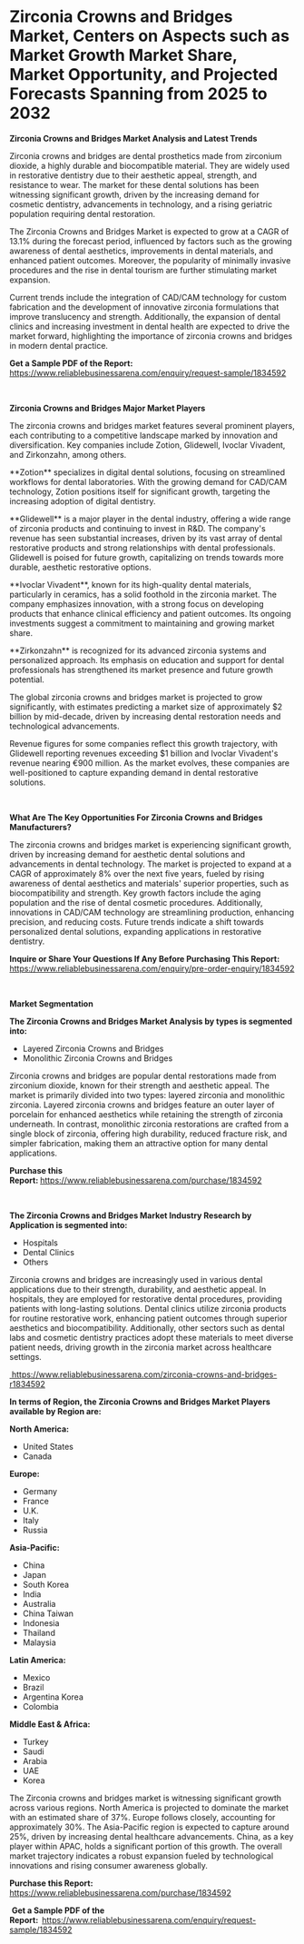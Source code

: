 <p><h1>Zirconia Crowns and Bridges Market, Centers on Aspects such as Market Growth Market Share, Market Opportunity, and Projected Forecasts Spanning from 2025 to 2032</h1></p><p><strong>Zirconia Crowns and Bridges Market Analysis and Latest Trends</strong></p>
<p><p>Zirconia crowns and bridges are dental prosthetics made from zirconium dioxide, a highly durable and biocompatible material. They are widely used in restorative dentistry due to their aesthetic appeal, strength, and resistance to wear. The market for these dental solutions has been witnessing significant growth, driven by the increasing demand for cosmetic dentistry, advancements in technology, and a rising geriatric population requiring dental restoration.</p><p>The Zirconia Crowns and Bridges Market is expected to grow at a CAGR of 13.1% during the forecast period, influenced by factors such as the growing awareness of dental aesthetics, improvements in dental materials, and enhanced patient outcomes. Moreover, the popularity of minimally invasive procedures and the rise in dental tourism are further stimulating market expansion. </p><p>Current trends include the integration of CAD/CAM technology for custom fabrication and the development of innovative zirconia formulations that improve translucency and strength. Additionally, the expansion of dental clinics and increasing investment in dental health are expected to drive the market forward, highlighting the importance of zirconia crowns and bridges in modern dental practice.</p></p>
<p><strong>Get a Sample PDF of the Report:&nbsp;</strong> <a href="https://www.reliablebusinessarena.com/enquiry/request-sample/1834592?utm_campaign=2182&utm_medium=2&utm_source=Github&utm_content=ia&utm_term=13042025&utm_id=zirconia-crowns-and-bridges">https://www.reliablebusinessarena.com/enquiry/request-sample/1834592</a></p>
<p>&nbsp;</p>
<p><strong>Zirconia Crowns and Bridges Major Market Players</strong></p>
<p><p>The zirconia crowns and bridges market features several prominent players, each contributing to a competitive landscape marked by innovation and diversification. Key companies include Zotion, Glidewell, Ivoclar Vivadent, and Zirkonzahn, among others.</p><p>**Zotion** specializes in digital dental solutions, focusing on streamlined workflows for dental laboratories. With the growing demand for CAD/CAM technology, Zotion positions itself for significant growth, targeting the increasing adoption of digital dentistry.</p><p>**Glidewell** is a major player in the dental industry, offering a wide range of zirconia products and continuing to invest in R&D. The company's revenue has seen substantial increases, driven by its vast array of dental restorative products and strong relationships with dental professionals. Glidewell is poised for future growth, capitalizing on trends towards more durable, aesthetic restorative options.</p><p>**Ivoclar Vivadent**, known for its high-quality dental materials, particularly in ceramics, has a solid foothold in the zirconia market. The company emphasizes innovation, with a strong focus on developing products that enhance clinical efficiency and patient outcomes. Its ongoing investments suggest a commitment to maintaining and growing market share.</p><p>**Zirkonzahn** is recognized for its advanced zirconia systems and personalized approach. Its emphasis on education and support for dental professionals has strengthened its market presence and future growth potential.</p><p>The global zirconia crowns and bridges market is projected to grow significantly, with estimates predicting a market size of approximately $2 billion by mid-decade, driven by increasing dental restoration needs and technological advancements. </p><p>Revenue figures for some companies reflect this growth trajectory, with Glidewell reporting revenues exceeding $1 billion and Ivoclar Vivadent's revenue nearing €900 million. As the market evolves, these companies are well-positioned to capture expanding demand in dental restorative solutions.</p></p>
<p>&nbsp;</p>
<p><strong>What Are The Key Opportunities For Zirconia Crowns and Bridges Manufacturers?</strong></p>
<p><p>The zirconia crowns and bridges market is experiencing significant growth, driven by increasing demand for aesthetic dental solutions and advancements in dental technology. The market is projected to expand at a CAGR of approximately 8% over the next five years, fueled by rising awareness of dental aesthetics and materials' superior properties, such as biocompatibility and strength. Key growth factors include the aging population and the rise of dental cosmetic procedures. Additionally, innovations in CAD/CAM technology are streamlining production, enhancing precision, and reducing costs. Future trends indicate a shift towards personalized dental solutions, expanding applications in restorative dentistry.</p></p>
<p><strong>Inquire or Share Your Questions If Any Before Purchasing This Report:</strong> <a href="https://www.reliablebusinessarena.com/enquiry/pre-order-enquiry/1834592?utm_campaign=2182&utm_medium=2&utm_source=Github&utm_content=ia&utm_term=13042025&utm_id=zirconia-crowns-and-bridges">https://www.reliablebusinessarena.com/enquiry/pre-order-enquiry/1834592</a></p>
<p>&nbsp;</p>
<p><strong>Market Segmentation</strong></p>
<p><strong>The Zirconia Crowns and Bridges Market Analysis by types is segmented into:</strong></p>
<p><ul><li>Layered Zirconia Crowns and Bridges</li><li>Monolithic Zirconia Crowns and Bridges</li></ul></p>
<p><p>Zirconia crowns and bridges are popular dental restorations made from zirconium dioxide, known for their strength and aesthetic appeal. The market is primarily divided into two types: layered zirconia and monolithic zirconia. Layered zirconia crowns and bridges feature an outer layer of porcelain for enhanced aesthetics while retaining the strength of zirconia underneath. In contrast, monolithic zirconia restorations are crafted from a single block of zirconia, offering high durability, reduced fracture risk, and simpler fabrication, making them an attractive option for many dental applications.</p></p>
<p><strong>Purchase this Report:&nbsp;</strong><a href="https://www.reliablebusinessarena.com/purchase/1834592?utm_campaign=2182&utm_medium=2&utm_source=Github&utm_content=ia&utm_term=13042025&utm_id=zirconia-crowns-and-bridges">https://www.reliablebusinessarena.com/purchase/1834592</a></p>
<p>&nbsp;</p>
<p><strong>The Zirconia Crowns and Bridges Market Industry Research by Application is segmented into:</strong></p>
<p><ul><li>Hospitals</li><li>Dental Clinics</li><li>Others</li></ul></p>
<p><p>Zirconia crowns and bridges are increasingly used in various dental applications due to their strength, durability, and aesthetic appeal. In hospitals, they are employed for restorative dental procedures, providing patients with long-lasting solutions. Dental clinics utilize zirconia products for routine restorative work, enhancing patient outcomes through superior aesthetics and biocompatibility. Additionally, other sectors such as dental labs and cosmetic dentistry practices adopt these materials to meet diverse patient needs, driving growth in the zirconia market across healthcare settings.</p></p>
<p><a href="https://www.reliablebusinessarena.com/zirconia-crowns-and-bridges-r1834592?utm_campaign=2182&utm_medium=2&utm_source=Github&utm_content=ia&utm_term=13042025&utm_id=zirconia-crowns-and-bridges">&nbsp;https://www.reliablebusinessarena.com/zirconia-crowns-and-bridges-r1834592</a></p>
<p><strong>In terms of Region, the Zirconia Crowns and Bridges Market Players available by Region are:</strong></p>
<p>
    <p> <strong> North America: </strong>
        <ul>
            <li>United States</li>
            <li>Canada</li>
        </ul>
        </p> 
    <p> <strong> Europe: </strong>
        <ul>
            <li>Germany</li>
            <li>France</li>
            <li>U.K.</li>
            <li>Italy</li>
            <li>Russia</li>
        </ul>
        </p> 
    <p> <strong> Asia-Pacific: </strong>
        <ul>
            <li>China</li>
            <li>Japan</li>
            <li>South Korea</li>
            <li>India</li>
            <li>Australia</li>
            <li>China Taiwan</li>
            <li>Indonesia</li>
            <li>Thailand</li>
            <li>Malaysia</li>
        </ul>
        </p> 
    <p> <strong> Latin America: </strong>
        <ul>
            <li>Mexico</li>
            <li>Brazil</li>
            <li>Argentina Korea</li>
            <li>Colombia</li>
        </ul>
        </p> 
    <p> <strong> Middle East & Africa: </strong>
        <ul>
            <li>Turkey</li>
            <li>Saudi</li>
            <li>Arabia</li>
            <li>UAE</li>
            <li>Korea</li>
        </ul>
    </p>
    </p>
<p><p>The Zirconia crowns and bridges market is witnessing significant growth across various regions. North America is projected to dominate the market with an estimated share of 37%. Europe follows closely, accounting for approximately 30%. The Asia-Pacific region is expected to capture around 25%, driven by increasing dental healthcare advancements. China, as a key player within APAC, holds a significant portion of this growth. The overall market trajectory indicates a robust expansion fueled by technological innovations and rising consumer awareness globally.</p></p>
<p><strong>Purchase this Report: </strong><a href="https://www.reliablebusinessarena.com/purchase/1834592?utm_campaign=2182&utm_medium=2&utm_source=Github&utm_content=ia&utm_term=13042025&utm_id=zirconia-crowns-and-bridges">https://www.reliablebusinessarena.com/purchase/1834592</a></p>
<p>&nbsp;<strong>Get a Sample PDF of the Report:&nbsp;&nbsp;</strong><a href="https://www.reliablebusinessarena.com/enquiry/request-sample/1834592?utm_campaign=2182&utm_medium=2&utm_source=Github&utm_content=ia&utm_term=13042025&utm_id=zirconia-crowns-and-bridges">https://www.reliablebusinessarena.com/enquiry/request-sample/1834592</a></p>
<p><strong></strong></p>
<p><p></p><p></p><p></p></p>
